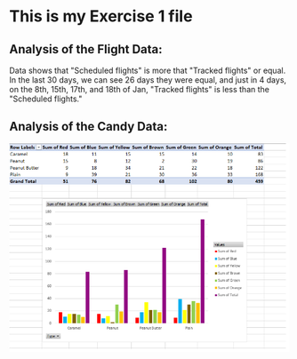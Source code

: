 # This is my Exercise 1 file

## Analysis of the Flight Data:

Data shows that "Scheduled flights" is more that "Tracked flights" or equal. In the last 30 days, we can see 26 days they were equal, and just in 4 days, 
on the 8th, 15th, 17th, and 18th of Jan, "Tracked flights" is less than the "Scheduled flights."


## Analysis of the Candy Data:
![This is the analysis of candy data](candyObservation1.jpg)
